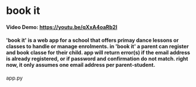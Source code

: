 # book it
#### Video Demo: https://youtu.be/qXxA4oaRb2I
#### 'book it' is a web app for a school that offers primay dance lessons or classes to handle or manage enrolments. in 'book it' a parent can register and book classe for their child. app will return error(s) if the email address is already registered, or if password and confirmation do not match. right now, it only assumes one email address per parent-student.

app.py
